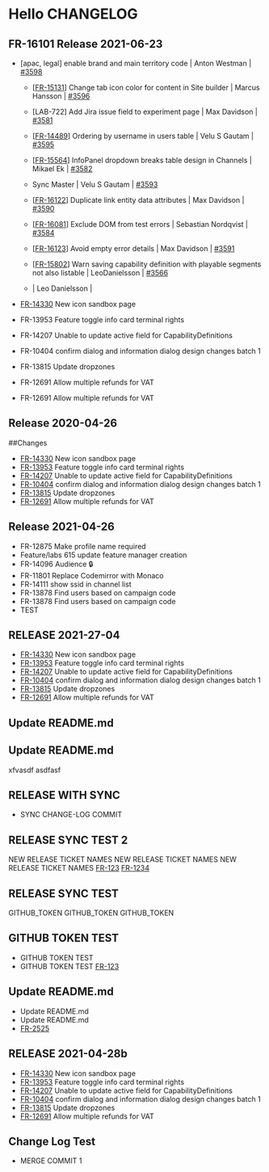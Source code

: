 # Hello CHANGELOG
## FR-16101 Release 2021-06-23

- [apac, legal] enable brand and main territory code | Anton Westman | [#3598](https://github.com/velusgautam/changelog1/pulls/3598)

  - [[FR-15131](https://discoveryinc.atlassian.net/browse/FR-15131)] Change tab icon color for content in Site builder | Marcus Hansson | [#3596](https://github.com/velusgautam/changelog1/pulls/3596)

  - [LAB-722] Add Jira issue field to experiment page | Max Davidson | [#3581](https://github.com/velusgautam/changelog1/pulls/3581)

  - [[FR-14489](https://discoveryinc.atlassian.net/browse/FR-14489)] Ordering by username in users table | Velu S Gautam | [#3595](https://github.com/velusgautam/changelog1/pulls/3595)

  - [[FR-15564](https://discoveryinc.atlassian.net/browse/FR-15564)] InfoPanel dropdown breaks table design in Channels | Mikael Ek | [#3582](https://github.com/velusgautam/changelog1/pulls/3582)

  - Sync Master | Velu S Gautam | [#3593](https://github.com/velusgautam/changelog1/pulls/3593)

  - [[FR-16122](https://discoveryinc.atlassian.net/browse/FR-16122)] Duplicate link entity data attributes | Max Davidson | [#3590](https://github.com/velusgautam/changelog1/pulls/3590)

  - [[FR-16081](https://discoveryinc.atlassian.net/browse/FR-16081)] Exclude DOM from test errors | Sebastian Nordqvist | [#3584](https://github.com/velusgautam/changelog1/pulls/3584)

  - [[FR-16123](https://discoveryinc.atlassian.net/browse/FR-16123)] Avoid empty error details | Max Davidson | [#3591](https://github.com/velusgautam/changelog1/pulls/3591)

  - [[FR-15802](https://discoveryinc.atlassian.net/browse/FR-15802)] Warn saving capability definition with playable segments not also listable | LeoDanielsson | [#3566](https://github.com/velusgautam/changelog1/pulls/3566)

  -  | Leo Danielsson |

- [FR-14330] New icon sandbox page
- FR-13953 Feature toggle info card terminal rights
- FR-14207 Unable to update active field for CapabilityDefinitions
- FR-10404 confirm dialog and information dialog design changes batch 1
- FR-13815 Update dropzones
- FR-12691 Allow multiple refunds for VAT
- FR-12691 Allow multiple refunds for VAT

## Release 2020-04-26

##Changes

- [FR-14330] New icon sandbox page
- [FR-13953] Feature toggle info card terminal rights
- [FR-14207] Unable to update active field for CapabilityDefinitions
- [FR-10404] confirm dialog and information dialog design changes batch 1
- [FR-13815] Update dropzones
- [FR-12691] Allow multiple refunds for VAT

[fr-14330]: https://discoveryinc.atlassian.net/browse/FR-14330
[fr-13953]: https://discoveryinc.atlassian.net/browse/FR-13953
[fr-14207]: https://discoveryinc.atlassian.net/browse/FR-14207
[fr-10404]: https://discoveryinc.atlassian.net/browse/FR-10404
[fr-13815]: https://discoveryinc.atlassian.net/browse/FR-13815
[fr-12691]: https://discoveryinc.atlassian.net/browse/FR-12691

## Release 2021-04-26

- FR-12875 Make profile name required
- Feature/labs 615 update feature manager creation
- FR-14096 Audience 🔒
- FR-11801 Replace Codemirror with Monaco
- FR-14111 show ssid in channel list
- FR-13878 Find users based on campaign code
- FR-13878 Find users based on campaign code
- TEST

## RELEASE 2021-27-04

- [FR-14330] New icon sandbox page
- [FR-13953] Feature toggle info card terminal rights
- [FR-14207] Unable to update active field for CapabilityDefinitions
- [FR-10404] confirm dialog and information dialog design changes batch 1
- [FR-13815] Update dropzones
- [FR-12691] Allow multiple refunds for VAT

[fr-14330]: https://discoveryinc.atlassian.net/browse/FR-14330
[fr-13953]: https://discoveryinc.atlassian.net/browse/FR-13953
[fr-14207]: https://discoveryinc.atlassian.net/browse/FR-14207
[fr-10404]: https://discoveryinc.atlassian.net/browse/FR-10404
[fr-13815]: https://discoveryinc.atlassian.net/browse/FR-13815
[fr-12691]: https://discoveryinc.atlassian.net/browse/FR-12691

## Update README.md

## Update README.md

xfvasdf asdfasf

## RELEASE WITH SYNC

- SYNC CHANGE-LOG COMMIT


## RELEASE SYNC TEST 2

NEW RELEASE TICKET NAMES
NEW RELEASE TICKET NAMES
NEW RELEASE TICKET NAMES
[FR-123](https://discoveryinc.atlassian.net/browse/FR-123)
[FR-1234](https://discoveryinc.atlassian.net/browse/FR-1234)


## RELEASE SYNC TEST

GITHUB_TOKEN
GITHUB_TOKEN
GITHUB_TOKEN


## GITHUB TOKEN TEST

- GITHUB TOKEN TEST
- GITHUB TOKEN TEST
[FR-123](https://discoveryinc.atlassian.net/browse/FR-123)


## Update README.md

- Update README.md
- Update README.md
- [FR-2525](https://discoveryinc.atlassian.net/browse/FR-2525)


## RELEASE 2021-04-28b

- [FR-14330](https://discoveryinc.atlassian.net/browse/FR-14330) New icon sandbox page
- [FR-13953](https://discoveryinc.atlassian.net/browse/FR-13953) Feature toggle info card terminal rights
- [FR-14207](https://discoveryinc.atlassian.net/browse/FR-14207) Unable to update active field for CapabilityDefinitions
- [FR-10404](https://discoveryinc.atlassian.net/browse/FR-10404) confirm dialog and information dialog design changes batch 1
- [FR-13815](https://discoveryinc.atlassian.net/browse/FR-13815) Update dropzones
- [FR-12691](https://discoveryinc.atlassian.net/browse/FR-12691) Allow multiple refunds for VAT


## Change Log Test

- MERGE COMMIT 1
